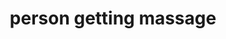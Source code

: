 ---
layout: people&body
title: person getting massage
emoji: person_getting_massage
permalink: 💆.html
image: assets/img/3moji/person_getting_massage.png
---